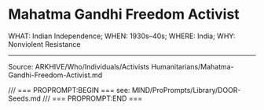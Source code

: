 # Mahatma Gandhi Freedom Activist

WHAT: Indian Independence; WHEN: 1930s–40s; WHERE: India; WHY: Nonviolent Resistance

---
Source: ARKHIVE/Who/Individuals/Activists Humanitarians/Mahatma-Gandhi-Freedom-Activist.md

/// === PROPROMPT:BEGIN ===
see: MIND/ProPrompts/Library/DOOR-Seeds.md
/// === PROPROMPT:END ===
